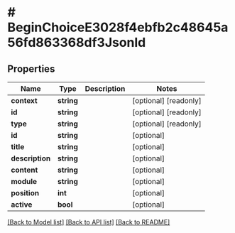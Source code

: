 # # BeginChoiceE3028f4ebfb2c48645a56fd863368df3Jsonld

## Properties

Name | Type | Description | Notes
------------ | ------------- | ------------- | -------------
**context** | **string** |  | [optional] [readonly]
**id** | **string** |  | [optional] [readonly]
**type** | **string** |  | [optional] [readonly]
**id** | **string** |  | [optional]
**title** | **string** |  | [optional]
**description** | **string** |  | [optional]
**content** | **string** |  | [optional]
**module** | **string** |  | [optional]
**position** | **int** |  | [optional]
**active** | **bool** |  | [optional]

[[Back to Model list]](../../README.md#models) [[Back to API list]](../../README.md#endpoints) [[Back to README]](../../README.md)

